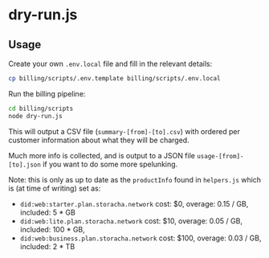 # dry-run.js

## Usage

Create your own `.env.local` file and fill in the relevant details:

```sh
cp billing/scripts/.env.template billing/scripts/.env.local
```

Run the billing pipeline:

```sh
cd billing/scripts
node dry-run.js
```

This will output a CSV file (`summary-[from]-[to].csv`) with ordered per customer information about what they will be charged.

Much more info is collected, and is output to a JSON file `usage-[from]-[to].json` if you want to do some more spelunking.

Note: this is only as up to date as the `productInfo` found in `helpers.js` which is (at time of writing) set as:

* `did:web:starter.plan.storacha.network` cost: $0, overage: 0.15 / GB, included: 5 * GB
* `did:web:lite.plan.storacha.network` cost: $10, overage: 0.05 / GB, included: 100 * GB,
* `did:web:business.plan.storacha.network` cost: $100, overage: 0.03 / GB, included: 2 * TB
